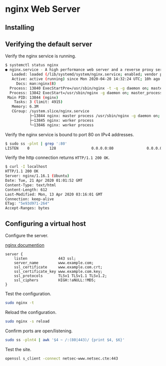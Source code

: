 # nginx Web Server

## Installing

## Verifying the default server

Verify the nginx service is running.

```bash
$ systemctl status nginx
● nginx.service - A high performance web server and a reverse proxy server
   Loaded: loaded (/lib/systemd/system/nginx.service; enabled; vendor preset: enabled)
   Active: active (running) since Mon 2020-04-20 14:32:24 UTC; 10h ago
     Docs: man:nginx(8)
  Process: 13840 ExecStartPre=/usr/sbin/nginx -t -q -g daemon on; master_process on; (code=exited, status=0/SUCCESS)
  Process: 13842 ExecStart=/usr/sbin/nginx -g daemon on; master_process on; (code=exited, status=0/SUCCESS)
 Main PID: 13844 (nginx)
    Tasks: 3 (limit: 4915)
   Memory: 6.3M
   CGroup: /system.slice/nginx.service
           ├─13844 nginx: master process /usr/sbin/nginx -g daemon on; master_process on;
           ├─13845 nginx: worker process
           └─13846 nginx: worker process
```

Verify the nginx service is bound to port 80 on IPv4 addresses.

```bash
$ sudo ss -plnt | grep ':80'
LISTEN    0         128                0.0.0.0:80               0.0.0.0:*        users:(("nginx",pid=13846,fd=6),("nginx",pid=13845,fd=6),("nginx",pid=13844,fd=6))
```

Verify the http connection returns `HTTP/1.1 200 OK`.

```bash
$ curl -I localhost
HTTP/1.1 200 OK
Server: nginx/1.16.1 (Ubuntu)
Date: Tue, 21 Apr 2020 01:01:52 GMT
Content-Type: text/html
Content-Length: 612
Last-Modified: Mon, 13 Apr 2020 03:16:01 GMT
Connection: keep-alive
ETag: "5e93d971-264"
Accept-Ranges: bytes
```

## Configuring a virtual host

Configure the server.

[nginx documention](https://nginx.org/en/docs/http/configuring_https_servers.html "Configuring ssl/tls")

```
server {
    listen              443 ssl;
    server_name         www.example.com;
    ssl_certificate     www.example.com.crt;
    ssl_certificate_key www.example.com.key;
    ssl_protocols       TLSv1 TLSv1.1 TLSv1.2;
    ssl_ciphers         HIGH:!aNULL:!MD5;
}
```

Test the configuration.

```bash
sudo nginx -t
```

Reload the configuration.

```bash
sudo nginx -s reload
```

Confirm ports are open/listening.

```bash
sudo ss -plnt4 | awk '$4 ~ /:(80|443)/ {print $4, $6}'
```

Test the site.

```bash
openssl s_client -connect netsec-www.netsec.cte:443
```
